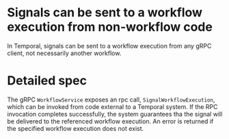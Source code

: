 # Signals can be sent to a workflow execution from non-workflow code

In Temporal, signals can be sent to a workflow execution from any gRPC client,
not necessarily another workflow.

# Detailed spec

The gRPC `WorkflowService` exposes an rpc call, `SignalWorkflowExecution`, which
can be invoked from code external to a Temporal system. If the RPC invocation
completes successfully, the system guarantees tha the signal will be delivered
to the referenced workflow execution. An error is returned if the specified
workflow execution does not exist.
